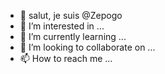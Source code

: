 - 👋 salut, je suis  @Zepogo
- 👀 I’m interested in ...
- 🌱 I’m currently learning ...
- 💞️ I’m looking to collaborate on ...
- 📫 How to reach me ...

<!---
Zepogo/Zepogo is a ✨ special ✨ repository because its `README.md` (this file) appears on your GitHub profile.
You can click the Preview link to take a look at your changes.
--->
